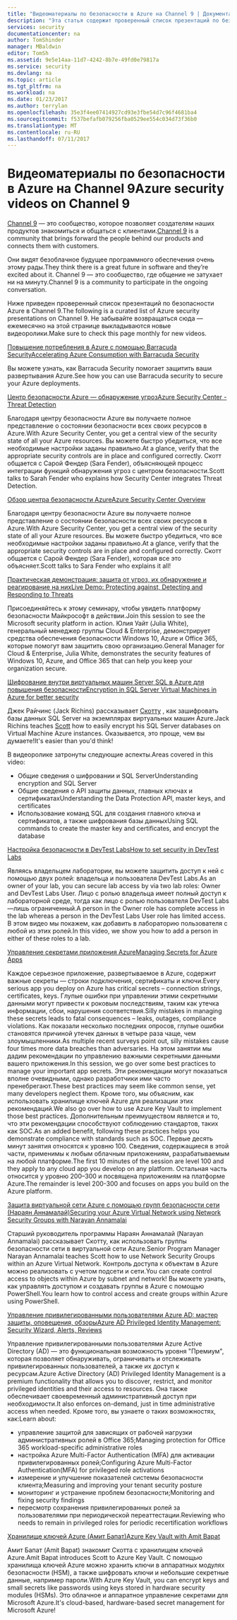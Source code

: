 ```yaml
---
title: "Видеоматериалы по безопасности в Azure на Channel 9 | Документация Майкрософт"
description: "Эта статья содержит проверенный список презентаций по безопасности Azure в Channel 9. Channel 9 — это сообщество, помогающее разработчикам взаимодействовать с пользователями их продуктов."
services: security
documentationcenter: na
author: TomShinder
manager: MBaldwin
editor: TomSh
ms.assetid: 9e5e14aa-11d7-4242-8b7e-49fd0e79817a
ms.service: security
ms.devlang: na
ms.topic: article
ms.tgt_pltfrm: na
ms.workload: na
ms.date: 01/23/2017
ms.author: terrylan
ms.openlocfilehash: 35e3f4ee07414927cd93e3fbe54d7c96f4681ba4
ms.sourcegitcommit: f537befafb079256fba0529ee554c034d73f36b0
ms.translationtype: MT
ms.contentlocale: ru-RU
ms.lasthandoff: 07/11/2017
---
```

# <a name="azure-security-videos-on-channel-9"></a><span data-ttu-id="dde3e-104">Видеоматериалы по безопасности в Azure на Channel 9</span><span class="sxs-lookup"><span data-stu-id="dde3e-104">Azure security videos on Channel 9</span></span>
<span data-ttu-id="dde3e-105">[Channel 9](https://channel9.msdn.com/) — это сообщество, которое позволяет создателям наших продуктов знакомиться и общаться с клиентами.</span><span class="sxs-lookup"><span data-stu-id="dde3e-105">[Channel 9](https://channel9.msdn.com/) is a community that brings forward the people behind our products and connects them with customers.</span></span>

<span data-ttu-id="dde3e-106">Они видят безоблачное будущее программного обеспечения очень этому рады.</span><span class="sxs-lookup"><span data-stu-id="dde3e-106">They think there is a great future in software and they’re excited about it.</span></span> <span data-ttu-id="dde3e-107">Channel 9 — это сообщество, где общение не затухает ни на минуту.</span><span class="sxs-lookup"><span data-stu-id="dde3e-107">Channel 9 is a community to participate in the ongoing conversation.</span></span>

<span data-ttu-id="dde3e-108">Ниже приведен проверенный список презентаций по безопасности Azure в Channel 9.</span><span class="sxs-lookup"><span data-stu-id="dde3e-108">The following is a curated list of Azure security presentations on Channel 9.</span></span> <span data-ttu-id="dde3e-109">Не забывайте возвращаться сюда — ежемесячно на этой странице выкладываются новые видеоролики.</span><span class="sxs-lookup"><span data-stu-id="dde3e-109">Make sure to check this page monthly for new videos.</span></span>

[<span data-ttu-id="dde3e-110">Повышение потребления в Azure с помощью Barracuda Security</span><span class="sxs-lookup"><span data-stu-id="dde3e-110">Accelerating Azure Consumption with Barracuda Security</span></span>](https://channel9.msdn.com/events/Microsoft-Azure-Marketplace-ISV-Solutions-Webinar-Series/Webinar-1-Accelerating-Azure-Consumption-with-Barracuda-Security/Webinar-1-Accelerating-Azure-Consumption-with-Barracuda-Security)

<span data-ttu-id="dde3e-111">Вы можете узнать, как Barracuda Security помогает защитить ваши развертывания Azure.</span><span class="sxs-lookup"><span data-stu-id="dde3e-111">See how you can use Barracuda security to secure your Azure deployments.</span></span>

[<span data-ttu-id="dde3e-112">Центр безопасности Azure — обнаружение угроз</span><span class="sxs-lookup"><span data-stu-id="dde3e-112">Azure Security Center - Threat Detection</span></span>](https://channel9.msdn.com/Shows/Azure-Friday/Azure-Security-Center-Threat-Detection)

<span data-ttu-id="dde3e-113">Благодаря центру безопасности Azure вы получаете полное представление о состоянии безопасности всех своих ресурсов в Azure.</span><span class="sxs-lookup"><span data-stu-id="dde3e-113">With Azure Security Center, you get a central view of the security state of all your Azure resources.</span></span> <span data-ttu-id="dde3e-114">Вы можете быстро убедиться, что все необходимые настройки заданы правильно.</span><span class="sxs-lookup"><span data-stu-id="dde3e-114">At a glance, verify that the appropriate security controls are in place and configured correctly.</span></span> <span data-ttu-id="dde3e-115">Скотт общается с Сарой Фендер (Sara Fender), объясняющей процесс интеграции функций обнаружения угроз с центром безопасности.</span><span class="sxs-lookup"><span data-stu-id="dde3e-115">Scott talks to Sarah Fender who explains how Security Center integrates Threat Detection.</span></span>

[<span data-ttu-id="dde3e-116">Обзор центра безопасности Azure</span><span class="sxs-lookup"><span data-stu-id="dde3e-116">Azure Security Center Overview</span></span>](https://channel9.msdn.com/Shows/Azure-Friday/Azure-Security-Center-Overview)

<span data-ttu-id="dde3e-117">Благодаря центру безопасности Azure вы получаете полное представление о состоянии безопасности всех своих ресурсов в Azure.</span><span class="sxs-lookup"><span data-stu-id="dde3e-117">With Azure Security Center, you get a central view of the security state of all your Azure resources.</span></span> <span data-ttu-id="dde3e-118">Вы можете быстро убедиться, что все необходимые настройки заданы правильно.</span><span class="sxs-lookup"><span data-stu-id="dde3e-118">At a glance, verify that the appropriate security controls are in place and configured correctly.</span></span> <span data-ttu-id="dde3e-119">Скотт общается с Сарой Фендер (Sara Fender), которая все это объясняет.</span><span class="sxs-lookup"><span data-stu-id="dde3e-119">Scott talks to Sara Fender who explains it all!</span></span>

[<span data-ttu-id="dde3e-120">Практическая демонстрация: защита от угроз, их обнаружение и реагирование на них</span><span class="sxs-lookup"><span data-stu-id="dde3e-120">Live Demo: Protecting against, Detecting and Responding to Threats</span></span>](https://channel9.msdn.com/events/Virtual-Security-Summit/Virtual-Security-Summit-2016/Live-Demo-Protecting-against-Detecting-and-Responding-to-Threats)

<span data-ttu-id="dde3e-121">Присоединяйтесь к этому семинару, чтобы увидеть платформу безопасности Майкрософт в действии.</span><span class="sxs-lookup"><span data-stu-id="dde3e-121">Join this session to see the Microsoft security platform in action.</span></span> <span data-ttu-id="dde3e-122">Юлия Уайт (Julia White), генеральный менеджер группы Cloud & Enterprise, демонстрирует средства обеспечения безопасности Windows 10, Azure и Office 365, которые помогут вам защитить свою организацию.</span><span class="sxs-lookup"><span data-stu-id="dde3e-122">General Manager for Cloud & Enterprise, Julia White, demonstrates the security features of Windows 10, Azure, and Office 365 that can help you keep your organization secure.</span></span>

[<span data-ttu-id="dde3e-123">Шифрование внутри виртуальных машин Server SQL в Azure для повышения безопасности</span><span class="sxs-lookup"><span data-stu-id="dde3e-123">Encryption in SQL Server Virtual Machines in Azure for better security</span></span>](https://channel9.msdn.com/Shows/Azure-Friday/Encryption-in-SQL-Azure-for-better-security)

<span data-ttu-id="dde3e-124">Джек Райчинс (Jack Richins) рассказывает [Скотту](https://channel9.msdn.com/Niners/Glucose) , как зашифровать базы данных SQL Server на экземплярах виртуальных машин Azure.</span><span class="sxs-lookup"><span data-stu-id="dde3e-124">Jack Richins teaches [Scott](https://channel9.msdn.com/Niners/Glucose) how to easily encrypt his SQL Server databases on Virtual Machine Azure instances.</span></span> <span data-ttu-id="dde3e-125">Оказывается, это проще, чем вы думаете!</span><span class="sxs-lookup"><span data-stu-id="dde3e-125">It's easier than you'd think!</span></span>

<span data-ttu-id="dde3e-126">В видеоролике затронуты следующие аспекты.</span><span class="sxs-lookup"><span data-stu-id="dde3e-126">Areas covered in this video:</span></span>

* <span data-ttu-id="dde3e-127">Общие сведения о шифровании и SQL Server</span><span class="sxs-lookup"><span data-stu-id="dde3e-127">Understanding encryption and SQL Server</span></span>
* <span data-ttu-id="dde3e-128">Общие сведения о API защиты данных, главных ключах и сертификатах</span><span class="sxs-lookup"><span data-stu-id="dde3e-128">Understanding the Data Protection API, master keys, and certificates</span></span>
* <span data-ttu-id="dde3e-129">Использование команд SQL для создания главного ключа и сертификатов, а также шифрования базы данных</span><span class="sxs-lookup"><span data-stu-id="dde3e-129">Using SQL commands to create the master key and certificates, and encrypt the database</span></span>

[<span data-ttu-id="dde3e-130">Настройка безопасности в DevTest Labs</span><span class="sxs-lookup"><span data-stu-id="dde3e-130">How to set security in DevTest Labs</span></span>](https://channel9.msdn.com/Blogs/Azure/How-to-set-security-in-your-DevTest-Lab)

<span data-ttu-id="dde3e-131">Являясь владельцем лаборатории, вы можете защитить доступ к ней с помощью двух ролей: владельца и пользователя DevTest Labs.</span><span class="sxs-lookup"><span data-stu-id="dde3e-131">As an owner of your lab, you can secure lab access by via two lab roles: Owner and DevTest Labs User.</span></span> <span data-ttu-id="dde3e-132">Лицо с ролью владельца имеет полный доступ к лабораторной среде, тогда как лицо с ролью пользователя DevTest Labs —лишь ограниченный.</span><span class="sxs-lookup"><span data-stu-id="dde3e-132">A person in the Owner role has complete access in the lab whereas a person in the DevTest Labs User role has limited access.</span></span> <span data-ttu-id="dde3e-133">В этом видео мы покажем, как добавить в лабораторию пользователя с любой из этих ролей.</span><span class="sxs-lookup"><span data-stu-id="dde3e-133">In this video, we show you how to add a person in either of these roles to a lab.</span></span>

[<span data-ttu-id="dde3e-134">Управление секретами приложения Azure</span><span class="sxs-lookup"><span data-stu-id="dde3e-134">Managing Secrets for Azure Apps</span></span>](https://channel9.msdn.com/events/Build/2016/P456)

<span data-ttu-id="dde3e-135">Каждое серьезное приложение, развертываемое в Azure, содержит важные секреты — строки подключения, сертификаты и ключи.</span><span class="sxs-lookup"><span data-stu-id="dde3e-135">Every serious app you deploy on Azure has critical secrets – connection strings, certificates, keys.</span></span> <span data-ttu-id="dde3e-136">Глупые ошибки при управлении этими секретными данными могут привести к роковым последствиям, таким как утечка информации, сбои, нарушения соответствия.</span><span class="sxs-lookup"><span data-stu-id="dde3e-136">Silly mistakes in managing these secrets leads to fatal consequences – leaks, outages, compliance violations.</span></span> <span data-ttu-id="dde3e-137">Как показали несколько последних опросов, глупые ошибки становятся причиной утечек данных в четыре раза чаще, чем злоумышленники.</span><span class="sxs-lookup"><span data-stu-id="dde3e-137">As multiple recent surveys point out, silly mistakes cause four times more data breaches than adversaries.</span></span> <span data-ttu-id="dde3e-138">На этом занятии мы дадим рекомендации по управлению важными секретными данными вашего приложения.</span><span class="sxs-lookup"><span data-stu-id="dde3e-138">In this session, we go over some best practices to manage your important app secrets.</span></span> <span data-ttu-id="dde3e-139">Эти рекомендации могут показаться вполне очевидными, однако разработчики ими часто пренебрегают.</span><span class="sxs-lookup"><span data-stu-id="dde3e-139">These best practices may seem like common sense, yet many developers neglect them.</span></span> <span data-ttu-id="dde3e-140">Кроме того, мы объясним, как использовать хранилище ключей Azure для реализации этих рекомендаций.</span><span class="sxs-lookup"><span data-stu-id="dde3e-140">We also go over how to use Azure Key Vault to implement those best practices.</span></span> <span data-ttu-id="dde3e-141">Дополнительным преимуществом является и то, что эти рекомендации способствуют соблюдению стандартов, таких как SOC.</span><span class="sxs-lookup"><span data-stu-id="dde3e-141">As an added benefit, following these practices helps you demonstrate compliance with standards such as SOC.</span></span> <span data-ttu-id="dde3e-142">Первые десять минут занятия относятся к уровню 100. Сведения, содержащиеся в этой части, применимы к любым облачным приложениям, разрабатываемым на любой платформе.</span><span class="sxs-lookup"><span data-stu-id="dde3e-142">The first 10 minutes of the session are level 100 and they apply to any cloud app you develop on any platform.</span></span> <span data-ttu-id="dde3e-143">Остальная часть относится у уровню 200–300 и посвящена приложениям на платформе Azure.</span><span class="sxs-lookup"><span data-stu-id="dde3e-143">The remainder is level 200-300 and focuses on apps you build on the Azure platform.</span></span>

[<span data-ttu-id="dde3e-144">Защита виртуальной сети Azure с помощью групп безопасности сети (Нараян Аннамалай)</span><span class="sxs-lookup"><span data-stu-id="dde3e-144">Securing your Azure Virtual Network using Network Security Groups with Narayan Annamalai</span></span>](https://channel9.msdn.com/Shows/Azure-Friday/Sucruing-your-Azure-Virtual-Network-using-Network-ACLs-with-Narayan-Annamalai)

<span data-ttu-id="dde3e-145">Старший руководитель программы Нараян Аннамалай (Narayan Annamalai) рассказывает Скотту, как использовать группы безопасности сети в виртуальной сети Azure.</span><span class="sxs-lookup"><span data-stu-id="dde3e-145">Senior Program Manager Narayan Annamalai teaches Scott how to use Network Security Groups within an Azure Virtual Network.</span></span> <span data-ttu-id="dde3e-146">Контроль доступа к объектам в Azure можно реализовать с учетом подсети и сети.</span><span class="sxs-lookup"><span data-stu-id="dde3e-146">You can create control access to objects within Azure by subnet and network!</span></span> <span data-ttu-id="dde3e-147">Вы можете узнать, как управлять доступом и создавать группы в Azure с помощью PowerShell.</span><span class="sxs-lookup"><span data-stu-id="dde3e-147">You learn how to control access and create groups within Azure using PowerShell.</span></span>

[<span data-ttu-id="dde3e-148">Управление привилегированными пользователями Azure AD: мастер защиты, оповещения, обзоры</span><span class="sxs-lookup"><span data-stu-id="dde3e-148">Azure AD Privileged Identity Management: Security Wizard, Alerts, Reviews</span></span>](https://channel9.msdn.com/Series/Azure-Active-Directory-Videos-Demos/Azure-AD-Privileged-Identity-Management-Security-Wizard-Alerts-Reviews)

<span data-ttu-id="dde3e-149">Управление привилегированными пользователями Azure Active Directory (AD) — это функциональная возможность уровня "Премиум", которая позволяет обнаруживать, ограничивать и отслеживать привилегированных пользователей, а также их доступ к ресурсам.</span><span class="sxs-lookup"><span data-stu-id="dde3e-149">Azure Active Directory (AD) Privileged Identity Management is a premium functionality that allows you to discover, restrict, and monitor privileged identities and their access to resources.</span></span> <span data-ttu-id="dde3e-150">Она также обеспечивает своевременный административный доступ при необходимости.</span><span class="sxs-lookup"><span data-stu-id="dde3e-150">It also enforces on-demand, just in time administrative access when needed.</span></span> <span data-ttu-id="dde3e-151">Кроме того, вы узнаете о таких возможностях, как:</span><span class="sxs-lookup"><span data-stu-id="dde3e-151">Learn about:</span></span>

* <span data-ttu-id="dde3e-152">управление защитой для зависящих от рабочей нагрузки административных ролей в Office 365;</span><span class="sxs-lookup"><span data-stu-id="dde3e-152">Managing protection for Office 365 workload-specific administrative roles</span></span>
* <span data-ttu-id="dde3e-153">настройка Azure Multi-Factor Authentication (MFA) для активации привилегированных ролей;</span><span class="sxs-lookup"><span data-stu-id="dde3e-153">Configuring Azure Multi-Factor Authentication(MFA) for privileged role activations</span></span>
* <span data-ttu-id="dde3e-154">измерение и улучшение показателей системы безопасности клиента;</span><span class="sxs-lookup"><span data-stu-id="dde3e-154">Measuring and improving your tenant security posture</span></span>
* <span data-ttu-id="dde3e-155">мониторинг и устранение проблем безопасности;</span><span class="sxs-lookup"><span data-stu-id="dde3e-155">Monitoring and fixing security findings</span></span>
* <span data-ttu-id="dde3e-156">пересмотр сохранения привилегированных ролей за пользователями при периодической переаттестации.</span><span class="sxs-lookup"><span data-stu-id="dde3e-156">Reviewing who needs to remain in privileged roles for periodic recertification workflows</span></span>

[<span data-ttu-id="dde3e-157">Хранилище ключей Azure (Амит Бапат)</span><span class="sxs-lookup"><span data-stu-id="dde3e-157">Azure Key Vault with Amit Bapat</span></span>](https://channel9.msdn.com/Shows/Azure-Friday/Azure-Key-Vault-with-Amit-Bapat)

<span data-ttu-id="dde3e-158">Амит Бапат (Amit Bapat) знакомит Скотта с хранилищем ключей Azure.</span><span class="sxs-lookup"><span data-stu-id="dde3e-158">Amit Bapat introduces Scott to Azure Key Vault.</span></span> <span data-ttu-id="dde3e-159">С помощью хранилища ключей Azure можно хранить ключи в аппаратных модулях безопасности (HSM), а также шифровать ключи и небольшие секретные данные, например пароли.</span><span class="sxs-lookup"><span data-stu-id="dde3e-159">With Azure Key Vault, you can encrypt keys and small secrets like passwords using keys stored in hardware security modules (HSMs).</span></span> <span data-ttu-id="dde3e-160">Это облачное и аппаратное управление секретами для Microsoft Azure.</span><span class="sxs-lookup"><span data-stu-id="dde3e-160">It's cloud-based, hardware-based secret management for Microsoft Azure!</span></span>
